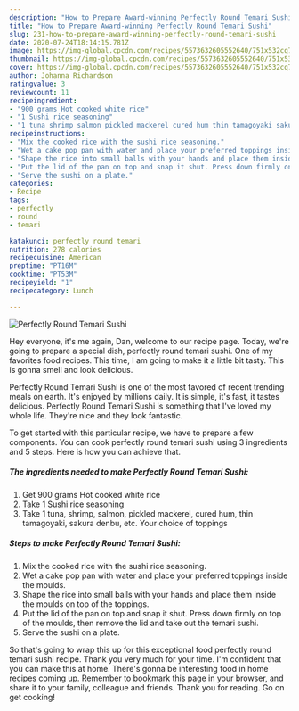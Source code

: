 ```yaml
---
description: "How to Prepare Award-winning Perfectly Round Temari Sushi"
title: "How to Prepare Award-winning Perfectly Round Temari Sushi"
slug: 231-how-to-prepare-award-winning-perfectly-round-temari-sushi
date: 2020-07-24T18:14:15.781Z
image: https://img-global.cpcdn.com/recipes/5573632605552640/751x532cq70/perfectly-round-temari-sushi-recipe-main-photo.jpg
thumbnail: https://img-global.cpcdn.com/recipes/5573632605552640/751x532cq70/perfectly-round-temari-sushi-recipe-main-photo.jpg
cover: https://img-global.cpcdn.com/recipes/5573632605552640/751x532cq70/perfectly-round-temari-sushi-recipe-main-photo.jpg
author: Johanna Richardson
ratingvalue: 3
reviewcount: 11
recipeingredient:
- "900 grams Hot cooked white rice"
- "1 Sushi rice seasoning"
- "1 tuna shrimp salmon pickled mackerel cured hum thin tamagoyaki sakura denbu etc Your choice of toppings"
recipeinstructions:
- "Mix the cooked rice with the sushi rice seasoning."
- "Wet a cake pop pan with water and place your preferred toppings inside the moulds."
- "Shape the rice into small balls with your hands and place them inside the moulds on top of the toppings."
- "Put the lid of the pan on top and snap it shut. Press down firmly on top of the moulds, then remove the lid and take out the temari sushi."
- "Serve the sushi on a plate."
categories:
- Recipe
tags:
- perfectly
- round
- temari

katakunci: perfectly round temari 
nutrition: 278 calories
recipecuisine: American
preptime: "PT16M"
cooktime: "PT53M"
recipeyield: "1"
recipecategory: Lunch

---
```



![Perfectly Round Temari Sushi](https://img-global.cpcdn.com/recipes/5573632605552640/751x532cq70/perfectly-round-temari-sushi-recipe-main-photo.jpg)

Hey everyone, it's me again, Dan, welcome to our recipe page. Today, we're going to prepare a special dish, perfectly round temari sushi. One of my favorites food recipes. This time, I am going to make it a little bit tasty. This is gonna smell and look delicious.



Perfectly Round Temari Sushi is one of the most favored of recent trending meals on earth. It's enjoyed by millions daily. It is simple, it's fast, it tastes delicious. Perfectly Round Temari Sushi is something that I've loved my whole life. They're nice and they look fantastic.


To get started with this particular recipe, we have to prepare a few components. You can cook perfectly round temari sushi using 3 ingredients and 5 steps. Here is how you can achieve that.

<!--inarticleads1-->

##### The ingredients needed to make Perfectly Round Temari Sushi:

1. Get 900 grams Hot cooked white rice
1. Take 1 Sushi rice seasoning
1. Take 1 tuna, shrimp, salmon, pickled mackerel, cured hum, thin tamagoyaki, sakura denbu, etc. Your choice of toppings




<!--inarticleads2-->

##### Steps to make Perfectly Round Temari Sushi:

1. Mix the cooked rice with the sushi rice seasoning.
1. Wet a cake pop pan with water and place your preferred toppings inside the moulds.
1. Shape the rice into small balls with your hands and place them inside the moulds on top of the toppings.
1. Put the lid of the pan on top and snap it shut. Press down firmly on top of the moulds, then remove the lid and take out the temari sushi.
1. Serve the sushi on a plate.




So that's going to wrap this up for this exceptional food perfectly round temari sushi recipe. Thank you very much for your time. I'm confident that you can make this at home. There's gonna be interesting food in home recipes coming up. Remember to bookmark this page in your browser, and share it to your family, colleague and friends. Thank you for reading. Go on get cooking!
